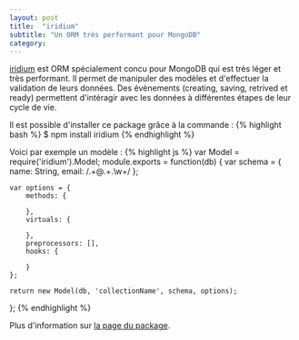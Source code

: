 ```yaml
---
layout: post
title:  "iridium"
subtitle: "Un ORM très performant pour MongoDB"
category: 
---
```


[iridium][iridium] est ORM spécialement concu pour MongoDB qui est très
léger et très performant. Il permet de manipuler des modèles et
d'effectuer la validation de leurs données. Des évènements (creating,
saving, retrived et ready) permettent d'intéragir avec les données à
différentes étapes de leur cycle de vie.

Il est possible d'installer ce package grâce à la commande :
{% highlight bash %}
$ npm install iridium
{% endhighlight %}

Voici par exemple un modèle :
{% highlight js %}
var Model = require('iridium').Model;
module.exports = function(db) {
    var schema = {
        name: String,
        email: /.+@.+\.\w+/
    };

    var options = {
        methods: {

        },
        virtuals: {

        },
        preprocessors: [],
        hooks: {

        }
    };

    return new Model(db, 'collectionName', schema, options);
};
{% endhighlight %}

Plus d'information sur [la page du package][iridium].

[iridium]: https://github.com/sierrasoftworks/iridium
